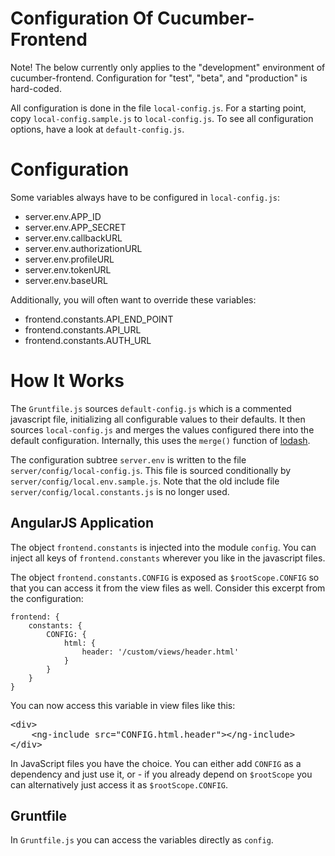 Configuration Of Cucumber-Frontend
==================================

Note! The below currently only applies to the "development" environment
of cucumber-frontend.  Configuration for "test", "beta", and "production"
is hard-coded.

All configuration is done in the file `local-config.js`.  For a starting
point, copy `local-config.sample.js` to `local-config.js`.  To see all
configuration options, have a look at `default-config.js`.

Configuration
=============

Some variables always have to be configured in `local-config.js`:

* server.env.APP_ID
* server.env.APP_SECRET
* server.env.callbackURL
* server.env.authorizationURL
* server.env.profileURL
* server.env.tokenURL
* server.env.baseURL

Additionally, you will often want to override these variables:

* frontend.constants.API_END_POINT
* frontend.constants.API_URL
* frontend.constants.AUTH_URL

How It Works
============

The `Gruntfile.js` sources `default-config.js` which is a commented javascript
file, initializing all configurable values to their defaults.  It then sources
`local-config.js` and merges the values configured there into the default
configuration.  Internally, this uses the `merge()` function of
[lodash](https://lodash.com/).

The configuration subtree `server.env` is written to the file
`server/config/local-config.js`.  This file is sourced conditionally by
`server/config/local.env.sample.js`.  Note that the old include file
`server/config/local.constants.js` is no longer used.

AngularJS Application
---------------------

The object `frontend.constants` is injected into the module `config`.
You can inject all keys of `frontend.constants` wherever you like in the
javascript files.

The object `frontend.constants.CONFIG` is exposed as `$rootScope.CONFIG`
so that you can access it from the view files as well.  Consider this
excerpt from the configuration:

```
frontend: {
    constants: {
        CONFIG: {
            html: {
                header: '/custom/views/header.html'
            }
        }
    }
}
```

You can now access this variable in view files like this:

<pre>&lt;div>
    &lt;ng-include src="CONFIG.html.header">&lt;/ng-include>
&lt;/div></pre>

In JavaScript files you have the choice.  You can either add `CONFIG`
as a dependency and just use it, or - if you already depend on `$rootScope`
you can alternatively just access it as `$rootScope.CONFIG`.

Gruntfile
---------

In `Gruntfile.js` you can access the variables directly as `config`.

